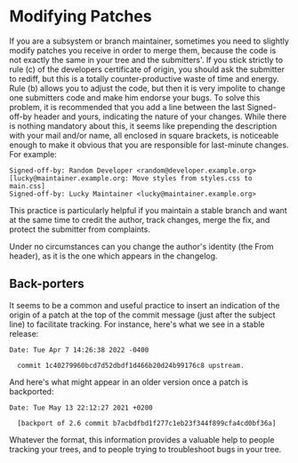 <!--
===--------------------------------------------------------------------------===
Copyright (c) 2021 Fyndro
Licensed under MIT

See https://github.com/CMihai99/fyndro/blob/main/COPYING for license information
See https://github.com/CMihai99/fyndro/tree/main/LICENSES for a list of licenses
===--------------------------------------------------------------------------===
-->

# Modifying Patches

If you are a subsystem or branch maintainer, sometimes you need to slightly
modify patches you receive in order to merge them, because the code is not exactly
the same in your tree and the submitters'. If you stick strictly to rule (c)
of the developers certificate of origin, you should ask the submitter to rediff,
but this is a totally counter-productive waste of time and energy. Rule (b) allows you
to adjust the code, but then it is very impolite to change one submitters code
and make him endorse your bugs. To solve this problem, it is recommended that you add a line
between the last Signed-off-by header and yours, indicating the nature of your changes.
While there is nothing mandatory about this, it seems like prepending the description
with your mail and/or name, all enclosed in square brackets, is noticeable enough
to make it obvious that you are responsible for last-minute changes. For example:

```
Signed-off-by: Random Developer <random@developer.example.org>
[lucky@maintainer.example.org: Move styles from styles.css to main.css]
Signed-off-by: Lucky Maintainer <lucky@maintainer.example.org>
```

This practice is particularly helpful if you maintain a stable
branch and want at the same time to credit the author, track changes,
merge the fix, and protect the submitter from complaints.

Under no circumstances can you change the author's identity
(the From header), as it is the one which appears in the changelog.

## Back-porters

It seems to be a common and useful practice to insert an indication of the origin
of a patch at the top of the commit message (just after the subject line)
to facilitate tracking. For instance, here's what we see in a stable release:

```
Date: Tue Apr 7 14:26:38 2022 -0400

  commit 1c40279960bcd7d52dbdf1d466b20d24b99176c8 upstream.
```

And here's what might appear in an older version once a patch is backported:

```
Date: Tue May 13 22:12:27 2021 +0200

  [backport of 2.6 commit b7acbdfbd1f277c1eb23f344f899cfa4cd0bf36a]
```

Whatever the format, this information provides a valuable help to people
tracking your trees, and to people trying to troubleshoot bugs in your tree.
